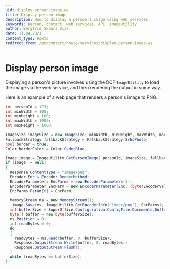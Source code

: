 ```yaml
---
uid: display-person-image-ws
title: Display person image
description: How to display a person's image using web services.
keywords: person, contact, web services, API, ImageUtility
author: Bergfrid Skaara Dias
date: 11.04.2021
content_type: howto
redirect_from: /en/contact/howto/services/display-person-image-ws
---
```


# Display person image

Displaying a person's picture involves using the DCF `ImageUtility` to load the image via the web service, and then rendering the output in some way.

Here is an example of a web page that renders a person's image to PNG.

```csharp
int personId = 123;
int minWidth = 100;
int minHeight = 100;
int maxWidth = 1000;
int maxHeight = 1000;

ImageSize imageSize = new ImageSize( minWidth, minHeight, maxWidth, maxHeight);
FallbackStrategy fallbackStrategy = FallbackStrategy.SrNoPhoto;
bool border = true;
Color borderColor = Color.CadetBlue;

Image image = ImageUtility.GetPersonImage(_personId, imageSize, fallbackStrategy, border, borderColor);
if (image != null)
{
  Response.ContentType = "image/png";
  Encoder Enc = Encoder.RenderMethod;
  EncoderParameters EncParms = new EncoderParameters(1);
  EncoderParameter EncParm = new EncoderParameter(Enc, (byte)EncoderValue.RenderNonProgressive);
  EncParms.Param[0] = EncParm;

  MemoryStream ms = new MemoryStream();
  _image.Save(ms, ImageUtility.GetEncoderInfo("image/png"), EncParms);
  int bufferSize = SuperOffice.Configuration.ConfigFile.Documents.BufferSize * 1024;
  byte[] buffer = new byte[bufferSize];
  ms.Position = 0;
  int readBytes = 0;
  do
  {
    readBytes = ms.Read(buffer, 0, bufferSize);
    Response.OutputStream.Write(buffer, 0, readBytes);
    Response.OutputStream.Flush();
  }
  while (readBytes == bufferSize);
}
```
